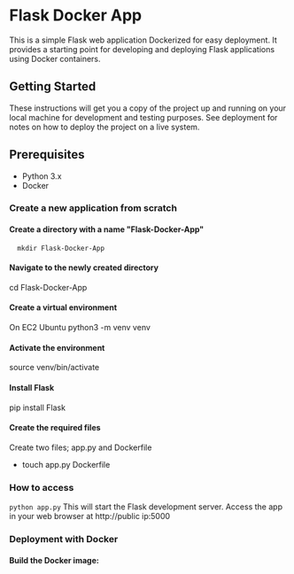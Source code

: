 # Flask Docker App
This is a simple Flask web application Dockerized for easy deployment. It provides a starting point for developing and deploying Flask applications using Docker containers.
## Getting Started
These instructions will get you a copy of the project up and running on your local machine for development and testing purposes. See deployment for notes on how to deploy the project on a live system.
## Prerequisites
 + Python 3.x
 + Docker

### Create a new application from scratch
#### Create a directory with a name "Flask-Docker-App"
      mkdir Flask-Docker-App
      
#### Navigate to the newly created directory
cd Flask-Docker-App
#### Create a virtual environment
On EC2 Ubuntu
python3 -m venv venv
#### Activate the environment
source venv/bin/activate
#### Install Flask
pip install Flask
#### Create the required files
Create two files; app.py and Dockerfile
 - touch app.py Dockerfile
### How to access
``` python app.py ```
This will start the Flask development server.
Access the app in your web browser at http://public ip:5000
### Deployment with Docker
#### Build the Docker image:

